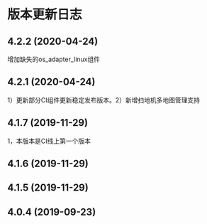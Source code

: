 # 版本更新日志

## 4.2.2 (2020-04-24)

增加缺失的os_adapter_linux组件

## 4.2.1 (2020-04-24)

1）更新部分CI组件更新稳定发布版本。2）新增扫地机多地图管理支持

## 4.1.7 (2019-11-29)

1，本版本是CI线上第一个版本

## 4.1.6 (2019-11-29)



## 4.1.5 (2019-11-29)



## 4.0.4 (2019-09-23)


